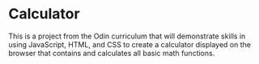# Calculator

This is a project from the Odin curriculum that will demonstrate skills in using JavaScript, HTML, and CSS to create a calculator displayed on the browser that contains and calculates all basic math functions.